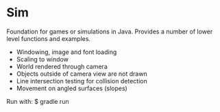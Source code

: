 # Sim

Foundation for games or simulations in Java. Provides a number of lower level functions and examples.

* Windowing, image and font loading
* Scaling to window
* World rendered through camera
* Objects outside of camera view are not drawn
* Line intersection testing for collision detection
* Movement on angled surfaces (slopes)

Run with:
$ gradle run

